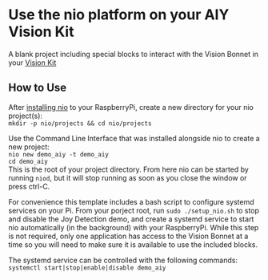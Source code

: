 # Use the nio platform on your AIY Vision Kit

A blank project including special blocks to interact with the Vision Bonnet in your [Vision Kit](https://aiyprojects.withgoogle.com/vision/)

## How to Use

  After [installing nio](https://docs.n.io/installation/) to your RaspberryPi, create a new directory for your nio project(s):  
  `mkdir -p nio/projects && cd nio/projects`
  
  Use the Command Line Interface that was installed alongside nio to create a new project:  
  `nio new demo_aiy -t demo_aiy`    
  `cd demo_aiy`  
  This is the root of your project directory. From here nio can be started by running `niod`, but it will stop running as soon as you close the window or press ctrl-C.
  
  For convenience this template includes a bash script to configure systemd services on your Pi. From your porject root, run `sudo ./setup_nio.sh` to stop and disable the Joy Detection demo, and create a systemd service to start nio automatically (in the background) with your RaspberryPi. While this step is not required, only one application has access to the Vision Bonnet at a time so you will need to make sure it is available to use the included blocks.
  
  The systemd service can be controlled with the following commands:  
`systemctl start|stop|enable|disable demo_aiy`  
